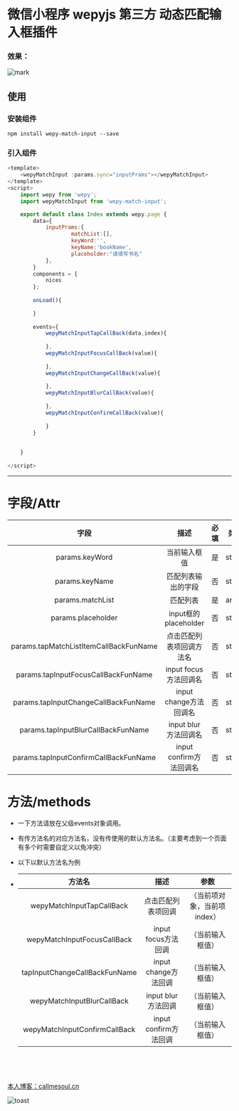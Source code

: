 # 微信小程序 wepyjs 第三方 动态匹配输入框插件

### 效果：
![mark](http://oyz3pjs26.bkt.clouddn.com/blog/180403/3h49h28LjA.gif)






## 使用

### 安装组件
```
npm install wepy-match-input --save
```

### 引入组件
```javascript
<template>
    <wepyMatchInput :params.sync="inputPrams"></wepyMatchInput>
</template>
<script>
    import wepy from 'wepy';
    import wepyMatchInput from 'wepy-match-input';

    export default class Index extends wepy.page {
        data={
            inputPrams:{
                    matchList:[],
                    keyWord:'',
                    keyName:'bookName',
                    placeholder:"请填写书名"
            },
        }
        components = {
            nices
        };
        
        onLoad(){
            
        }
        
        events={
            wepyMatchInputTapCallBack(data,index){
                
            },
            wepyMatchInputFocusCallBack(value){
                
            },
            wepyMatchInputChangeCallBack(value){
                
            },
            wepyMatchInputBlurCallBack(value){
                
            },
            wepyMatchInputConfirmCallBack(value){
                
            }
        }
        
       
    }
    
</script>
```


---------------------------------------

# 字段/Attr


|                  字段                  |           描述           | 必填 | 类型   |             默认              |
| :------------------------------------: | :----------------------: | :--: | ------ | :---------------------------: |
|             params.keyWord             |       当前输入框值       |  是  | string |              ''               |
|             params.keyName             |    匹配列表输出的字段    |  否  | string |             name              |
|            params.matchList            |         匹配列表         |  是  | array  |              []               |
|           params.placeholder           |   input框的placeholder   |  否  | string |              ''               |
| params.tapMatchListItemCallBackFunName | 点击匹配列表项回调方法名 |  否  | string |   wepyMatchInputTapCallBack   |
|  params.tapInputFocusCallBackFunName   |  input focus方法回调名   |  否  | string |  wepyMatchInputFocusCallBack  |
|  params.tapInputChangeCallBackFunName  |  input change方法回调名  |  否  | string | tapInputChangeCallBackFunName |
|   params.tapInputBlurCallBackFunName   |  input blur 方法回调名   |  否  | string |  wepyMatchInputBlurCallBack   |
| params.tapInputConfirmCallBackFunName  | input confirm方法回调名  |  否  | string | wepyMatchInputConfirmCallBack |



# 方法/methods

- 一下方法请放在父级events对象调用。

- 有传方法名的对应方法名，没有传使用的默认方法名。（主要考虑到一个页面有多个时需要自定义以免冲突）

- 以下以默认方法名为例

- |            方法名             |         描述          |            参数             |
  | :---------------------------: | :-------------------: | :-------------------------: |
  |   wepyMatchInputTapCallBack   |  点击匹配列表项回调   | （当前项对象，当前项index） |
  |  wepyMatchInputFocusCallBack  |  input focus方法回调  |      （当前输入框值）       |
  | tapInputChangeCallBackFunName | input change方法回调  |      （当前输入框值）       |
  |  wepyMatchInputBlurCallBack   |  input blur 方法回调  |      （当前输入框值）       |
  | wepyMatchInputConfirmCallBack | input confirm方法回调 |      （当前输入框值）       |

  ​

  ​


[本人博客：callmesoul.cn](http://callmesoul.cn)

![toast](http://nowechat.oss-cn-shenzhen.aliyuncs.com/qrcode_for_gh_b4c00b84720c_258.jpg)

